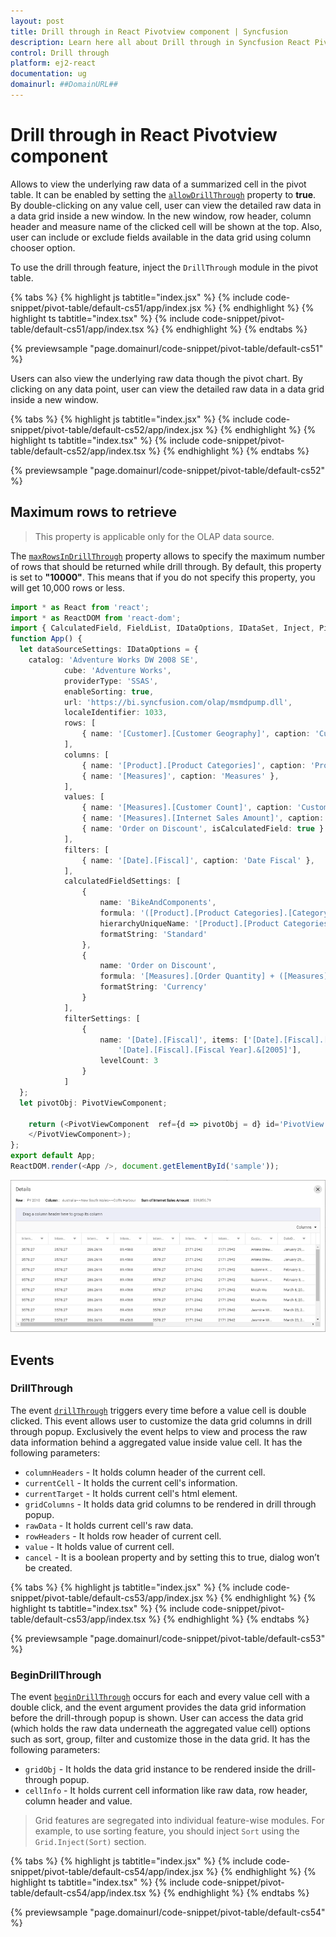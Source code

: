 ```yaml
---
layout: post
title: Drill through in React Pivotview component | Syncfusion
description: Learn here all about Drill through in Syncfusion React Pivotview component of Syncfusion Essential JS 2 and more.
control: Drill through 
platform: ej2-react
documentation: ug
domainurl: ##DomainURL##
---
```


# Drill through in React Pivotview component

Allows to view the underlying raw data of a summarized cell in the pivot table. It can be enabled by setting the [`allowDrillThrough`](https://ej2.syncfusion.com/react/documentation/api/pivotview#allowdrillthrough) property to **true**. By double-clicking on any value cell, user can view the detailed raw data in a data grid inside a new window. In the new window, row header, column header and measure name of the clicked cell will be shown at the top. Also, user can include or exclude fields available in the data grid using column chooser option.

To use the drill through feature, inject the `DrillThrough` module in the pivot table.

{% tabs %}
{% highlight js tabtitle="index.jsx" %}
{% include code-snippet/pivot-table/default-cs51/app/index.jsx %}
{% endhighlight %}
{% highlight ts tabtitle="index.tsx" %}
{% include code-snippet/pivot-table/default-cs51/app/index.tsx %}
{% endhighlight %}
{% endtabs %}

 {% previewsample "page.domainurl/code-snippet/pivot-table/default-cs51" %}

Users can also view the underlying raw data though the pivot chart. By clicking on any data point, user can view the detailed raw data in a data grid inside a new window.

{% tabs %}
{% highlight js tabtitle="index.jsx" %}
{% include code-snippet/pivot-table/default-cs52/app/index.jsx %}
{% endhighlight %}
{% highlight ts tabtitle="index.tsx" %}
{% include code-snippet/pivot-table/default-cs52/app/index.tsx %}
{% endhighlight %}
{% endtabs %}

 {% previewsample "page.domainurl/code-snippet/pivot-table/default-cs52" %}

## Maximum rows to retrieve

> This property is applicable only for the OLAP data source.

The [`maxRowsInDrillThrough`](https://ej2.syncfusion.com/react/documentation/api/pivotview/#maxrowsindrillthrough) property allows to specify the maximum number of rows that should be returned while drill through. By default, this property is set to **"10000"**. This means that if you do not specify this property, you will get 10,000 rows or less.

```ts
import * as React from 'react';
import * as ReactDOM from 'react-dom';
import { CalculatedField, FieldList, IDataOptions, IDataSet, Inject, PivotViewComponent, DrillThrough } from '@syncfusion/ej2-react-pivotview';
function App() {
  let dataSourceSettings: IDataOptions = {
    catalog: 'Adventure Works DW 2008 SE',
            cube: 'Adventure Works',
            providerType: 'SSAS',
            enableSorting: true,
            url: 'https://bi.syncfusion.com/olap/msmdpump.dll',
            localeIdentifier: 1033,
            rows: [
                { name: '[Customer].[Customer Geography]', caption: 'Customer Geography' },
            ],
            columns: [
                { name: '[Product].[Product Categories]', caption: 'Product Categories' },
                { name: '[Measures]', caption: 'Measures' },
            ],
            values: [
                { name: '[Measures].[Customer Count]', caption: 'Customer Count' },
                { name: '[Measures].[Internet Sales Amount]', caption: 'Internet Sales Amount' },
                { name: 'Order on Discount', isCalculatedField: true }
            ],
            filters: [
                { name: '[Date].[Fiscal]', caption: 'Date Fiscal' },
            ],
            calculatedFieldSettings: [
                {
                    name: 'BikeAndComponents',
                    formula: '([Product].[Product Categories].[Category].[Bikes] + [Product].[Product Categories].[Category].[Components] )',
                    hierarchyUniqueName: '[Product].[Product Categories]',
                    formatString: 'Standard'
                },
                {
                    name: 'Order on Discount',
                    formula: '[Measures].[Order Quantity] + ([Measures].[Order Quantity] * 0.10)',
                    formatString: 'Currency'
                }
            ],
            filterSettings: [
                {
                    name: '[Date].[Fiscal]', items: ['[Date].[Fiscal].[Fiscal Quarter].&[2002]&[4]',
                        '[Date].[Fiscal].[Fiscal Year].&[2005]'],
                    levelCount: 3
                }
            ]
  };
  let pivotObj: PivotViewComponent;
  
    return (<PivotViewComponent  ref={d => pivotObj = d} id='PivotView' height={350} dataSourceSettings={dataSourceSettings} allowDrillThrough={true} maxRowsInDrillThrough={10} allowCalculatedField={true} showFieldList={true}><Inject services={[CalculatedField, FieldList, DrillThrough]}/>
    </PivotViewComponent>);
};
export default App;
ReactDOM.render(<App />, document.getElementById('sample'));

```

![output](images/maxrows.png)

## Events

### DrillThrough

The event [`drillThrough`](https://ej2.syncfusion.com/react/documentation/api/pivotview#drillthrough) triggers every time before a value cell is double clicked. This event allows user to customize the data grid columns in drill through popup. Exclusively the event helps to view and process the raw data information behind a aggregated value inside value cell. It has the following parameters:

* `columnHeaders` - It holds column header of the current cell.
* `currentCell` - It holds the current cell's information.
* `currentTarget` - It holds current cell's html element.
* `gridColumns` - It holds data grid columns to be rendered in drill through popup.
* `rawData` - It holds current cell's raw data.
* `rowHeaders` - It holds row header of current cell.
* `value` - It holds value of current cell.
* `cancel` - It is a boolean property and by setting this to true, dialog won’t be created.

{% tabs %}
{% highlight js tabtitle="index.jsx" %}
{% include code-snippet/pivot-table/default-cs53/app/index.jsx %}
{% endhighlight %}
{% highlight ts tabtitle="index.tsx" %}
{% include code-snippet/pivot-table/default-cs53/app/index.tsx %}
{% endhighlight %}
{% endtabs %}

 {% previewsample "page.domainurl/code-snippet/pivot-table/default-cs53" %}

### BeginDrillThrough

The event [`beginDrillThrough`](https://ej2.syncfusion.com/react/documentation/api/pivotview#begindrillthrough) occurs for each and every value cell with a double click, and the event argument provides the data grid information before the drill-through popup is shown. User can access the data grid (which holds the raw data underneath the aggregated value cell) options such as sort, group, filter and customize those in the data grid. It has the following parameters:

* `gridObj` - It holds the data grid instance to be rendered inside the drill-through popup.
* `cellInfo` - It holds current cell information like raw data, row header, column header and value.

> Grid features are segregated into individual feature-wise modules. For example, to use sorting feature, you should inject `Sort` using the `Grid.Inject(Sort)` section.

{% tabs %}
{% highlight js tabtitle="index.jsx" %}
{% include code-snippet/pivot-table/default-cs54/app/index.jsx %}
{% endhighlight %}
{% highlight ts tabtitle="index.tsx" %}
{% include code-snippet/pivot-table/default-cs54/app/index.tsx %}
{% endhighlight %}
{% endtabs %}

 {% previewsample "page.domainurl/code-snippet/pivot-table/default-cs54" %}